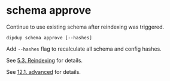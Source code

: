# schema approve

Continue to use existing schema after reindexing was triggered.

```shell
dipdup schema approve [--hashes]
```

Add `--hashes` flag to recalculate all schema and config hashes.

See [5.3. Reindexing](../advanced/reindexing.md) for details.

See [12.1. advanced](../config-reference/advanced.md) for details.
